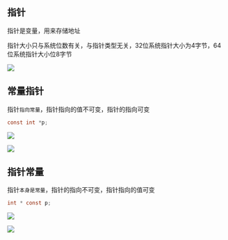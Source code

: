 <!--
 * @Description: 
 * @Version: 1.0
 * @Author: DaLao
 * @Email: dalao_li@163.com
 * @Date: 2021-09-17 22:00:10
 * @LastEditors: DaLao
 * @LastEditTime: 2021-11-25 23:35:19
-->
## 指针

指针是变量，用来存储地址

指针大小只与系统位数有关，与指针类型无关，32位系统指针大小为4字节，64位系统指针大小位8字节

![](https://cdn.hurra.ltd/img/20211113232048.png)

## 常量指针

指针`指向常量`，指针指向的值不可变，指针的指向可变

```c
const int *p;
```
![](https://cdn.hurra.ltd/img/20211113230549.png)

![](https://cdn.hurra.ltd/img/20211113230653.png)

## 指针常量

指针`本身是常量`，指针的指向不可变，指针指向的值可变

```c
int * const p;
```

![](https://cdn.hurra.ltd/img/20211113231130.png)

![](https://cdn.hurra.ltd/img/20211113231408.png)
